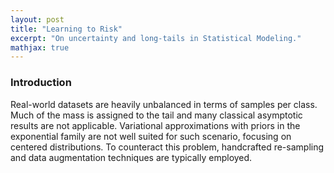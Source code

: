 ```yaml
---
layout: post
title: "Learning to Risk"
excerpt: "On uncertainty and long-tails in Statistical Modeling."
mathjax: true
---
```


### Introduction

Real-world datasets are heavily unbalanced in terms of samples per class. Much of the mass is assigned to the tail and many classical asymptotic results are not applicable. Variational approximations with priors in the exponential family are not well suited for such scenario, focusing on centered distributions. To counteract this problem, handcrafted re-sampling and data augmentation techniques are typically employed.

